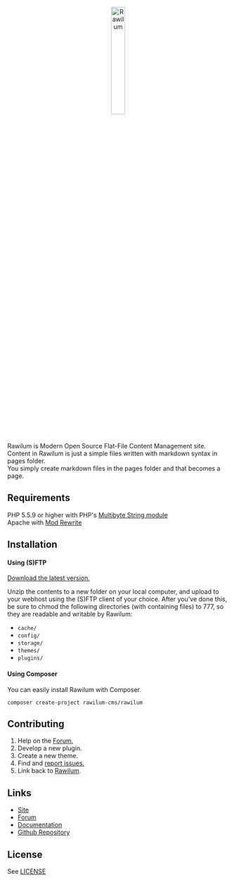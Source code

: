 <p align="center">
    <img src="https://github.com/rawilum/rawilum/blob/dev/rawilum-logo-big.jpg?raw=true" alt="Rawilum" width="25%" height="25%" />
</p>

Rawilum is Modern Open Source Flat-File Content Management site.  
Content in Rawilum is just a simple files written with markdown syntax in pages folder.   
You simply create markdown files in the pages folder and that becomes a page.

## Requirements
PHP 5.5.9 or higher with PHP's [Multibyte String module](http://php.net/mbstring)   
Apache with [Mod Rewrite](http://httpd.apache.org/docs/current/mod/mod_rewrite.html)  

## Installation

#### Using (S)FTP

[Download the latest version.](http://rawilum.org/download)  

Unzip the contents to a new folder on your local computer, and upload to your webhost using the (S)FTP client of your choice. After you’ve done this, be sure to chmod the following directories (with containing files) to 777, so they are readable and writable by Rawilum:  
* `cache/`
* `config/`
* `storage/`
* `themes/`
* `plugins/`

#### Using Composer

You can easily install Rawilum with Composer.

```
composer create-project rawilum-cms/rawilum
```

## Contributing
1. Help on the [Forum.](http://forum.Rawilum.org)
2. Develop a new plugin.
3. Create a new theme.
4. Find and [report issues.](https://github.com/Rawilum/Rawilum/issues)
5. Link back to [Rawilum](http://rawilum.org).

## Links
- [Site](http://rawilum.org)
- [Forum](http://forum.Rawilum.org)
- [Documentation](http://rawilum.org/documentation)
- [Github Repository](https://github.com/Rawilum/Rawilum)

## License
See [LICENSE](https://github.com/Rawilum/Rawilum/blob/master/LICENSE.md)
